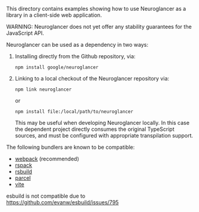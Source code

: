 This directory contains examples showing how to use Neuroglancer as a library in
a client-side web application.

WARNING: Neuroglancer does not yet offer any stability guarantees for the
JavaScript API.

Neuroglancer can be used as a dependency in two ways:

1. Installing directly from the Github repository, via:

   ```shell
   npm install google/neuroglancer
   ```

2. Linking to a local checkout of the Neuroglancer repository via:

   ```shell
   npm link neuroglancer
   ```

   or

   ```shell
   npm install file:/local/path/to/neuroglancer
   ```

   This may be useful when developing Neuroglancer locally. In this case the
   dependent project directly consumes the original TypeScript sources, and must
   be configured with appropriate transpilation support.

The following bundlers are known to be compatible:

- [webpack](./webpack/) (recommended)
- [rspack](./rspack/)
- [rsbuild](./rsbuild/)
- [parcel](./parcel/)
- [vite](./vite/)

esbuild is not compatible due to https://github.com/evanw/esbuild/issues/795
